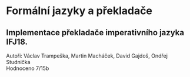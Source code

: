 # Formální jazyky a překladače

## Implementace překladače imperativního jazyka IFJ18.
Autoři: Václav Trampeška, Martin Macháček, David Gajdoš, Ondřej Studnička  
Hodnoceno 7/15b
